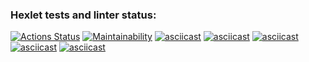 ### Hexlet tests and linter status:
[![Actions Status](https://github.com/MatveiKhmyzov/python-project-lvl1/workflows/hexlet-check/badge.svg)](https://github.com/MatveiKhmyzov/python-project-lvl1/actions)
[![Maintainability](https://api.codeclimate.com/v1/badges/a99a88d28ad37a79dbf6/maintainability)](https://codeclimate.com/github/codeclimate/codeclimate/maintainability)
[![asciicast](https://asciinema.org/a/Bne9pf0wem67XbF2JkihZVmwo.svg)](https://asciinema.org/a/Bne9pf0wem67XbF2JkihZVmwo)
[![asciicast](https://asciinema.org/a/fZfqlRlSn7Sz62kf3GmPxC8vZ.svg)](https://asciinema.org/a/fZfqlRlSn7Sz62kf3GmPxC8vZ)
[![asciicast](https://asciinema.org/a/M1f9bdxKHnOgbBe1vQ6WpW3hi.svg)](https://asciinema.org/a/M1f9bdxKHnOgbBe1vQ6WpW3hi)
[![asciicast](https://asciinema.org/a/9UrLIdPpAq2XguoFZbj0KkR5F.svg)](https://asciinema.org/a/9UrLIdPpAq2XguoFZbj0KkR5F)
[![asciicast](https://asciinema.org/a/BCMUVPedUUoY2z5pnvqShvAQh.svg)](https://asciinema.org/a/BCMUVPedUUoY2z5pnvqShvAQh)
